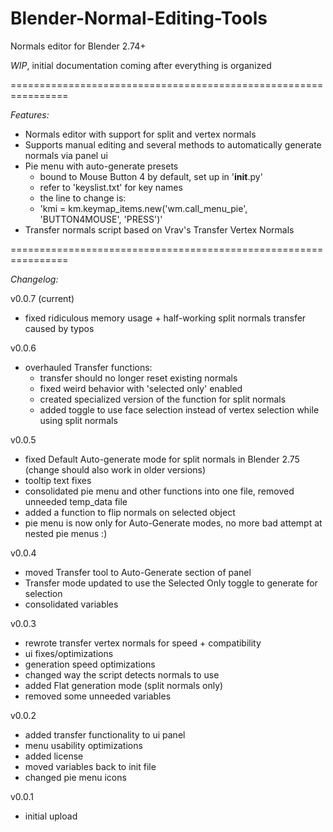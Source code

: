 # Blender-Normal-Editing-Tools
  
Normals editor for Blender 2.74+
  
  
*WIP*, initial documentation coming after everything is organized  
  
================================================================  
  
*Features:*  
- Normals editor with support for split and vertex normals
- Supports manual editing and several methods to automatically generate normals via panel ui
- Pie menu with auto-generate presets
  - bound to Mouse Button 4 by default, set up in '__init__.py'
  - refer to 'keyslist.txt' for key names
  - the line to change is:
  - 'kmi = km.keymap_items.new('wm.call_menu_pie', 'BUTTON4MOUSE', 'PRESS')'
- Transfer normals script based on Vrav's Transfer Vertex Normals
  
================================================================  
  
*Changelog:*  
  
v0.0.7 (current)  
- fixed ridiculous memory usage + half-working split normals transfer caused by typos  
  
v0.0.6    
- overhauled Transfer functions:
  - transfer should no longer reset existing normals
  - fixed weird behavior with 'selected only' enabled
  - created specialized version of the function for split normals
  - added toggle to use face selection instead of vertex selection while using split normals  
  
v0.0.5  
- fixed Default Auto-generate mode for split normals in Blender 2.75 (change should also work in older versions)
- tooltip text fixes
- consolidated pie menu and other functions into one file, removed unneeded temp_data file
- added a function to flip normals on selected object
- pie menu is now only for Auto-Generate modes, no more bad attempt at nested pie menus :)  
  
v0.0.4  
- moved Transfer tool to Auto-Generate section of panel
- Transfer mode updated to use the Selected Only toggle to generate for selection
- consolidated variables  
  
v0.0.3  
- rewrote transfer vertex normals for speed + compatibility
- ui fixes/optimizations
- generation speed optimizations
- changed way the script detects normals to use
- added Flat generation mode (split normals only)
- removed some unneeded variables  
  
v0.0.2  
- added transfer functionality to ui panel
- menu usability optimizations
- added license
- moved variables back to init file
- changed pie menu icons
  
v0.0.1  
- initial upload  
  